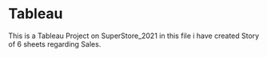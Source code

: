 # Tableau
This is a Tableau Project on SuperStore_2021 in this file i have created Story of 6 sheets regarding Sales.
